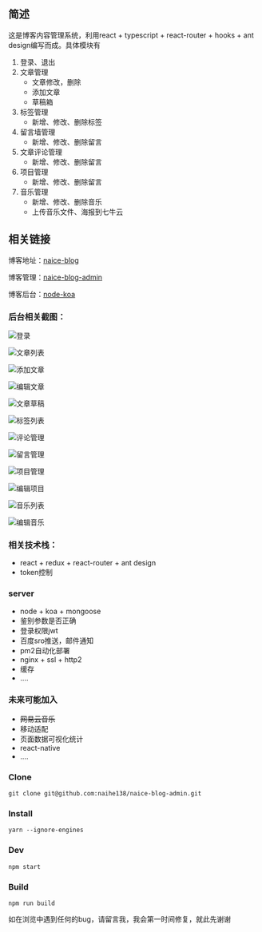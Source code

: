 ## 简述
这是博客内容管理系统，利用react + typescript + react-router + hooks + ant design编写而成。具体模块有

1. 登录、退出
2. 文章管理
   - 文章修改，删除
   - 添加文章
   - 草稿箱
3. 标签管理
   - 新增、修改、删除标签
4. 留言墙管理
   - 新增、修改、删除留言
5. 文章评论管理
   - 新增、修改、删除留言
6. 项目管理
   - 新增、修改、删除留言
7. 音乐管理
   - 新增、修改、删除音乐
   - 上传音乐文件、海报到七牛云

## 相关链接

博客地址：[naice-blog](https://github.com/naihe138/naice-blog)

博客管理：[naice-blog-admin](https://github.com/naihe138/naice-blog-admin)

博客后台：[node-koa](https://github.com/naihe138/naice-blog-koa)


### 后台相关截图：


![登录](https://user-gold-cdn.xitu.io/2018/4/1/1627fa3f064f0ee8?w=1440&h=877&f=png&s=329202)

![文章列表](./view-images/a1.jpg)

![添加文章](./view-images/a2.jpg)

![编辑文章](./view-images/a3.jpg)

![文章草稿](./view-images/a4.jpg)

![标签列表](./view-images/a5.jpg)

![评论管理](./view-images/a7.jpg)

![留言管理](./view-images/a8.jpg)

![项目管理](./view-images/a9.jpg)

![编辑项目](./view-images/a10.jpg)

![音乐列表](./view-images/a11.jpg)

![编辑音乐](./view-images/a12.jpg)


### 相关技术栈：

+ react + redux + react-router + ant design
+ token控制

### server

+ node + koa + mongoose
+ 鉴别参数是否正确
+ 登录权限jwt
+ 百度sro推送，邮件通知
+ pm2自动化部署
+ nginx + ssl + http2
+ 缓存
+ ....


### 未来可能加入

+ ~~网易云音乐~~
+ 移动适配
+ 页面数据可视化统计
+ react-native
+ ....


### Clone

````
git clone git@github.com:naihe138/naice-blog-admin.git
````

### Install

````
yarn --ignore-engines
````

### Dev

````
npm start
````

### Build

````
npm run build
````


如在浏览中遇到任何的bug，请留言我，我会第一时间修复，就此先谢谢
